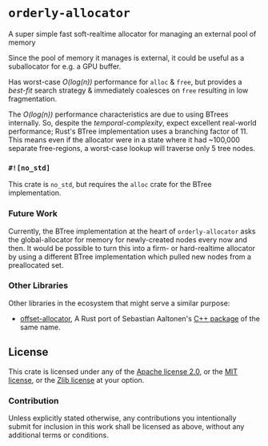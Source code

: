 `orderly-allocator`
===================

A super simple fast soft-realtime allocator for managing an external pool of
memory

Since the pool of memory it manages is external, it could be useful as a
suballocator for e.g. a GPU buffer.

Has worst-case *O(log(n))* performance for `alloc` & `free`, but provides a
*best-fit* search strategy & immediately coalesces on `free` resulting in low
fragmentation.

The *O(log(n))* performance characteristics are due to using BTrees internally.
So, despite the *temporal-complexity*, expect excellent real-world performance;
Rust's BTree implementation uses a branching factor of 11. This means even if
the allocator were in a state where it had ~100,000 separate free-regions, a
worst-case lookup will traverse only 5 tree nodes.


### `#![no_std]`

This crate is `no_std`, but requires the `alloc` crate for the BTree
implementation.


### Future Work

Currently, the BTree implementation at the heart of `orderly-allocator` asks
the global-allocator for memory for newly-created nodes every now and then. It
would be possible to turn this into a firm- or hard-realtime allocator by using
a different BTree implementation which pulled new nodes from a preallocated
set.


### Other Libraries

Other libraries in the ecosystem that might serve a similar purpose:

- [offset-allocator], A Rust port of Sebastian Aaltonen's
  [C++ package][sebbbi/OffsetAllocator] of the same name.

[offset-allocator]: https://github.com/pcwalton/offset-allocator
[sebbbi/OffsetAllocator]: https://github.com/sebbbi/OffsetAllocator


License
-------

This crate is licensed under any of the [Apache license 2.0], or the
[MIT license], or the [Zlib license] at your option.

[Apache license 2.0]: ./LICENSE-APACHE
[MIT license]: ./LICENSE-MIT
[Zlib license]: ./LICENSE-ZLIB

### Contribution

Unless explicitly stated otherwise, any contributions you intentionally submit
for inclusion in this work shall be licensed as above, without any additional
terms or conditions.
